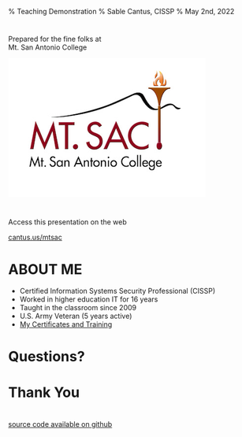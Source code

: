 % Teaching Demonstration
% Sable Cantus, CISSP
% May 2nd, 2022

#
Prepared for the fine folks at<br /> 
Mt. San Antonio College

![](img/logo.png)

#
Access this presentation on the web

[cantus.us/mtsac](https://cantus.us/mtsac)

# ABOUT ME

* Certified Information Systems Security Professional (CISSP)
* Worked in higher education IT for 16 years
* Taught in the classroom since 2009
* U.S. Army Veteran (5 years active)
* [My Certificates and Training](https://cantus.us/certs.html)





# Questions?

# Thank You

#

[source code available on github]()

